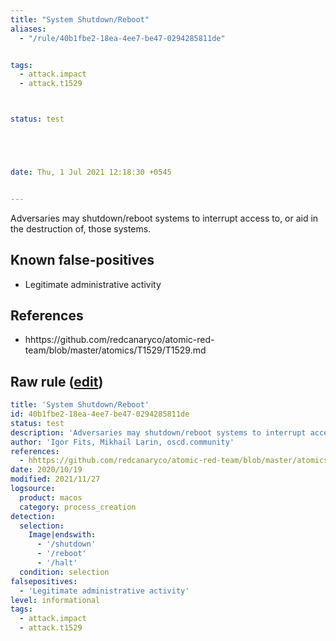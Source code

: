 ```yaml
---
title: "System Shutdown/Reboot"
aliases:
  - "/rule/40b1fbe2-18ea-4ee7-be47-0294285811de"


tags:
  - attack.impact
  - attack.t1529



status: test





date: Thu, 1 Jul 2021 12:18:30 +0545


---
```


Adversaries may shutdown/reboot systems to interrupt access to, or aid in the destruction of, those systems.

<!--more-->


## Known false-positives

* Legitimate administrative activity



## References

* hhttps://github.com/redcanaryco/atomic-red-team/blob/master/atomics/T1529/T1529.md


## Raw rule ([edit](https://github.com/SigmaHQ/sigma/edit/master/rules/linux/macos/process_creation/proc_creation_macos_system_shutdown_reboot.yml))
```yaml
title: 'System Shutdown/Reboot'
id: 40b1fbe2-18ea-4ee7-be47-0294285811de
status: test
description: 'Adversaries may shutdown/reboot systems to interrupt access to, or aid in the destruction of, those systems.'
author: 'Igor Fits, Mikhail Larin, oscd.community'
references:
  - hhttps://github.com/redcanaryco/atomic-red-team/blob/master/atomics/T1529/T1529.md
date: 2020/10/19
modified: 2021/11/27
logsource:
  product: macos
  category: process_creation
detection:
  selection:
    Image|endswith:
      - '/shutdown'
      - '/reboot'
      - '/halt'
  condition: selection
falsepositives:
  - 'Legitimate administrative activity'
level: informational
tags:
  - attack.impact
  - attack.t1529

```
